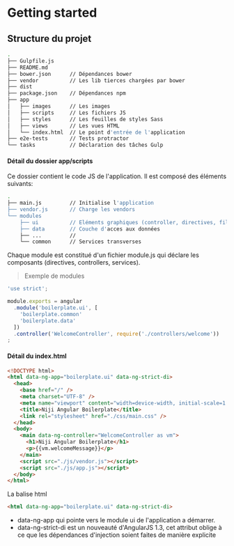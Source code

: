 # Getting started

## Structure du projet

```sh
.
├── Gulpfile.js
├── README.md
├── bower.json      // Dépendances bower
├── vendor          // Les lib tierces chargées par bower
├── dist
├── package.json    // Dépendances npm
├── app
│   ├── images      // Les images
│   ├── scripts     // Les fichiers JS
│   ├── styles      // Les feuilles de styles Sass
│   ├── views       // Les vues HTML
│   └── index.html  // Le point d'entrée de l'application
├── e2e-tests       // Tests protractor
└── tasks           // Déclaration des tâches Gulp
```

#### Détail du dossier app/scripts

Ce dossier contient le code JS de l'application. Il est composé des éléments suivants:

```sh
.
├── main.js         // Initialise l'application
├── vendor.js       // Charge les vendors
└── modules
    ├── ui          // Eléments graphiques (controller, directives, filtres, ...)
    ├── data        // Couche d'acces aux données
    ├── ...         //
    └── common      // Services transverses
```

Chaque module est constitué d'un fichier module.js qui déclare les composants (directives, controllers, services).

> Exemple de modules

```js
'use strict';

module.exports = angular
  .module('boilerplate.ui', [
    'boilerplate.common'
    'boilerplate.data'
  ])
  .controller('WelcomeController', require('./controllers/welcome'))
;
```

#### Détail du index.html

```html
<!DOCTYPE html>
<html data-ng-app="boilerplate.ui" data-ng-strict-di>
  <head>
    <base href="/" />
    <meta charset="UTF-8" />
    <meta name="viewport" content="width=device-width, initial-scale=1.0" />
    <title>Niji Angular Boilerplate</title>
    <link rel="stylesheet" href="./css/main.css" />
  </head>
  <body>
    <main data-ng-controller="WelcomeController as vm">
      <h1>Niji Angular Boilerplate</h1>
      <p>{{vm.welcomeMessage}}</p>
    </main>
    <script src="./js/vendor.js"></script>
    <script src="./js/app.js"></script>
  </body>
</html>
```

La balise html

```html
<html data-ng-app="boilerplate.ui" data-ng-strict-di>
```

- data-ng-app qui pointe vers le module ui de l'application a démarrer.
- data-ng-strict-di est un nouveauté d'AngularJS 1.3, cet attribut oblige à ce que les dépendances d'injection soient faites de manière explicite
